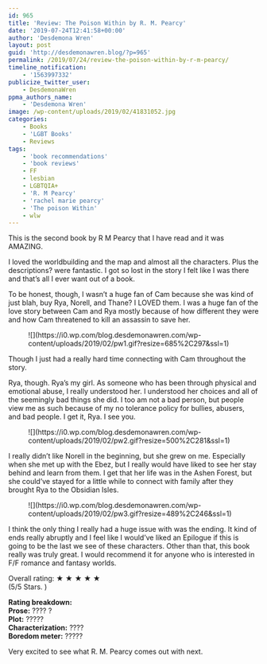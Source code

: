 ```yaml
---
id: 965
title: 'Review: The Poison Within by R. M. Pearcy'
date: '2019-07-24T12:41:58+00:00'
author: 'Desdemona Wren'
layout: post
guid: 'http://desdemonawren.blog/?p=965'
permalink: /2019/07/24/review-the-poison-within-by-r-m-pearcy/
timeline_notification:
    - '1563997332'
publicize_twitter_user:
    - DesdemonaWren
ppma_authors_name:
    - 'Desdemona Wren'
image: /wp-content/uploads/2019/02/41831052.jpg
categories:
    - Books
    - 'LGBT Books'
    - Reviews
tags:
    - 'book recommendations'
    - 'book reviews'
    - FF
    - lesbian
    - LGBTQIA+
    - 'R. M Pearcy'
    - 'rachel marie pearcy'
    - 'The poison Within'
    - wlw
---
```


This is the second book by R M Pearcy that I have read and it was AMAZING.

I loved the worldbuilding and the map and almost all the characters. Plus the descriptions? were fantastic. I got so lost in the story I felt like I was there and that’s all I ever want out of a book.

To be honest, though, I wasn’t a huge fan of Cam because she was kind of just blah, buy Rya, Norell, and Thane? I LOVED them. I was a huge fan of the love story between Cam and Rya mostly because of how different they were and how Cam threatened to kill an assassin to save her.

<div class="wp-block-image"><figure class="aligncenter">![](https://i0.wp.com/blog.desdemonawren.com/wp-content/uploads/2019/02/pw1.gif?resize=685%2C297&ssl=1)</figure></div>Though I just had a really hard time connecting with Cam throughout the story.

Rya, though. Rya’s my girl. As someone who has been through physical and emotional abuse, I really understood her. I understood her choices and all of the seemingly bad things she did. I too am not a bad person, but people view me as such because of my no tolerance policy for bullies, abusers, and bad people. I get it, Rya. I see you.

<div class="wp-block-image"><figure class="aligncenter">![](https://i0.wp.com/blog.desdemonawren.com/wp-content/uploads/2019/02/pw2.gif?resize=500%2C281&ssl=1)</figure></div>I really didn’t like Norell in the beginning, but she grew on me. Especially when she met up with the Ebez, but I really would have liked to see her stay behind and learn from them. I get that her life was in the Ashen Forest, but she could’ve stayed for a little while to connect with family after they brought Rya to the Obsidian Isles.

<div class="wp-block-image"><figure class="aligncenter">![](https://i0.wp.com/blog.desdemonawren.com/wp-content/uploads/2019/02/pw3.gif?resize=489%2C246&ssl=1)</figure></div>I think the only thing I really had a huge issue with was the ending. It kind of ends really abruptly and I feel like I would’ve liked an Epilogue if this is going to be the last we see of these characters. Other than that, this book really was truly great. I would recommend it for anyone who is interested in F/F romance and fantasy worlds.

Overall rating: ★ ★ ★ ★ ★  
(5/5 Stars. )

**Rating breakdown:**  
**Prose:** ???? ?   
**Plot:** ?????   
**Characterization:** ????  
**Boredom meter:** ?????

Very excited to see what R. M. Pearcy comes out with next.